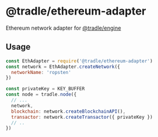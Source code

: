 
# @tradle/ethereum-adapter

Ethereum network adapter for [@tradle/engine](https://github.com/tradle/engine)

## Usage

```js
const EthAdapter = require('@tradle/ethereum-adapter')
const network = EthAdapter.createNetwork({
  networkName: 'ropsten'
})

const privateKey = KEY_BUFFER
const node = tradle.node({
  // ...
  network,
  blockchain: network.createBlockchainAPI(),
  transactor: network.createTransactor({ privateKey })
  // ..
})
```
